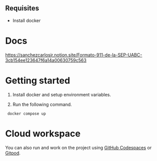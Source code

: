 ## Requisites

- Install docker

# Docs

https://sanchezcarlosjr.notion.site/Formato-911-de-la-SEP-UABC-3cb154ee123647f6a14a00630759c563

# Getting started

1. Install docker and setup environment variables.

2. Run the following command.

```
 docker compose up
```

# Cloud workspace

You can also run and work on the project using [GitHub Codespaces](https://github.com/features/codespaces) or [Gitpod](https://www.gitpod.io/).
